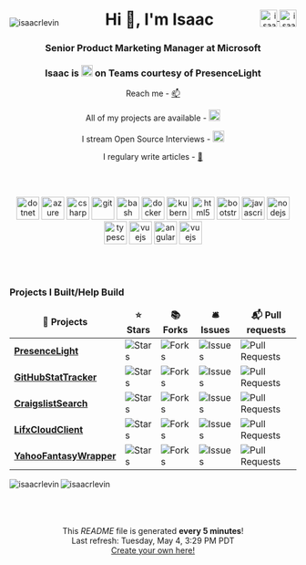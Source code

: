 <div align="center">
    <p style="float:left" align="left">
        <img src="https://komarev.com/ghpvc/?username=isaacrlevin" alt="isaacrlevin" />
    </p>
    <div style="float:right" align="right">
        <a href="https://twitter.com/isaacrlevin" target="blank">
            <img align="center" src="https://cdn.jsdelivr.net/npm/simple-icons@3.0.1/icons/twitter.svg" alt="isaacrlevin" height="30" width="30" />
        </a>
        <a href="https://linkedin.com/in/isaacrobinlevin" target="blank">
            <img align="center" src="https://cdn.jsdelivr.net/npm/simple-icons@3.0.1/icons/linkedin.svg" alt="isaacrobinlevin" height="30" width="30" />
        </a>
    </div>
    <h1>Hi 👋, I'm Isaac</h1>
    <h3>Senior Product Marketing Manager at Microsoft
    <br /><br />
    <span style&#x3D;&#39;display:none&#39;>
       Isaac is <img src="https://raw.githubusercontent.com/isaacrlevin/isaacrlevin/master/static/Inactive.ico" alt="Inactive" width="20" /> on Teams courtesy of PresenceLight     
    </span>
    </h3>

Reach me - [📫](mailto:isaac@isaaclevin.com)

All of my projects are available - [<img src="https://github.githubassets.com/images/icons/emoji/octocat.png" width="20"/>](https://github.com/isaacrlevin/isaacrlevin)

I stream Open Source Interviews - [<img src="https://static-cdn.jtvnw.net/emoticons/v1/112290/1.0" width="20"/>](https://www.twitch.tv/isaacrlevin)

 I regulary write articles - [📝](https://www.isaaclevin.com)
</div>
<br /><br />
<p align="center">
    <img src="https://upload.wikimedia.org/wikipedia/commons/4/43/Dotnet-bot.svg" alt="dotnet" width="40" height="40" />
    <img src="https://www.vectorlogo.zone/logos/microsoft_azure/microsoft_azure-icon.svg" alt="azure" width="40" height="40" />
    <img src="https://cdn.worldvectorlogo.com/logos/c--4.svg" alt="csharp" width="40" height="40" />
    <img src="https://www.vectorlogo.zone/logos/git-scm/git-scm-icon.svg" alt="git" width="40" height="40" />
    <img src="https://www.vectorlogo.zone/logos/gnu_bash/gnu_bash-icon.svg" alt="bash" width="40" height="40" />
    <img src="https://www.vectorlogo.zone/logos/docker/docker-icon.svg" alt="docker" width="40" height="40" />
    <img src="https://www.vectorlogo.zone/logos/kubernetes/kubernetes-icon.svg" alt="kubernetes" width="40" height="40" />
    <img src="https://www.vectorlogo.zone/logos/w3_html5/w3_html5-icon.svg" alt="html5" width="40" height="40" />
    <img src="https://www.vectorlogo.zone/logos/getbootstrap/getbootstrap-icon.svg" alt="bootstrap" width="40" height="40" />
    <img src="https://www.vectorlogo.zone/logos/javascript/javascript-icon.svg" alt="javascript" width="40" height="40" />
    <img src="https://www.vectorlogo.zone/logos/nodejs/nodejs-icon.svg" alt="nodejs" width="40" height="40" />
    <img src="https://www.vectorlogo.zone/logos/typescriptlang/typescriptlang-icon.svg" alt="typescript" width="40" height="40" />
    <img src="https://www.vectorlogo.zone/logos/vuejs/vuejs-icon.svg" alt="vuejs" width="40" height="40" />
    <img src="https://www.vectorlogo.zone/logos/angular/angular-icon.svg" alt="angular" width="40" height="40" />
    <img src="https://www.vectorlogo.zone/logos/python/python-icon.svg" alt="vuejs" width="40" height="40" />
</p>
<br /><br />

<h3>Projects I Built/Help Build</h3>
<table>
  <thead align="center">
    <tr border: none;>
      <td><b>🎁 Projects</b></td>
      <td><b>⭐ Stars</b></td>
      <td><b>📚 Forks</b></td>
      <td><b>🛎 Issues</b></td>
      <td><b>📬 Pull requests</b></td>
    </tr>
  </thead>
  <tbody>
    <tr>
	  <td><a href="https://github.com/isaacrlevin/presencelight"><b>PresenceLight</b></a></td>
      <td><img alt="Stars" src="https://img.shields.io/github/stars/isaacrlevin/presencelight?style=flat-square&labelColor=343b41"/></td>
      <td><img alt="Forks" src="https://img.shields.io/github/forks/isaacrlevin/presencelight?style=flat-square&labelColor=343b41"/></td>
      <td><img alt="Issues" src="https://img.shields.io/github/issues/isaacrlevin/presencelight?style=flat-square&labelColor=343b41"/></td>
      <td><img alt="Pull Requests" src="https://img.shields.io/github/issues-pr/isaacrlevin/presencelight?style=flat-square&labelColor=343b41"/></td>
    </tr>
	  <tr>
	  <td><a href="https://github.com/isaacrlevin/GitHubStatTracker"><b>GitHubStatTracker</b></a></td>
      <td><img alt="Stars" src="https://img.shields.io/github/stars/isaacrlevin/GitHubStatTracker?style=flat-square&labelColor=343b41"/></td>
      <td><img alt="Forks" src="https://img.shields.io/github/forks/isaacrlevin/GitHubStatTracker?style=flat-square&labelColor=343b41"/></td>
      <td><img alt="Issues" src="https://img.shields.io/github/issues/isaacrlevin/GitHubStatTracker?style=flat-square&labelColor=343b41"/></td>
      <td><img alt="Pull Requests" src="https://img.shields.io/github/issues-pr/isaacrlevin/GitHubStatTracker?style=flat-square&labelColor=343b41"/></td>
    </tr>
		<tr>
			<td><a href="https://github.com/isaacrlevin/CraigslistSearch"><b>CraigslistSearch</b></a></td>
      <td><img alt="Stars" src="https://img.shields.io/github/stars/isaacrlevin/CraigslistSearch?style=flat-square&labelColor=343b41"/></td>
      <td><img alt="Forks" src="https://img.shields.io/github/forks/isaacrlevin/CraigslistSearch?style=flat-square&labelColor=343b41"/></td>
      <td><img alt="Issues" src="https://img.shields.io/github/issues/isaacrlevin/CraigslistSearch?style=flat-square&labelColor=343b41"/></td>
      <td><img alt="Pull Requests" src="https://img.shields.io/github/issues-pr/isaacrlevin/CraigslistSearch?style=flat-square&labelColor=343b41"/></td>
    </tr>
    		<tr>
			<td><a href="https://github.com/isaacrlevin/LifxCloudClient"><b>LifxCloudClient</b></a></td>
      <td><img alt="Stars" src="https://img.shields.io/github/stars/isaacrlevin/LifxCloudClient?style=flat-square&labelColor=343b41"/></td>
      <td><img alt="Forks" src="https://img.shields.io/github/forks/isaacrlevin/LifxCloudClient?style=flat-square&labelColor=343b41"/></td>
      <td><img alt="Issues" src="https://img.shields.io/github/issues/isaacrlevin/LifxCloudClient?style=flat-square&labelColor=343b41"/></td>
      <td><img alt="Pull Requests" src="https://img.shields.io/github/issues-pr/isaacrlevin/LifxCloudClient?style=flat-square&labelColor=343b41"/></td>
    </tr>
        		<tr>
			<td><a href="https://github.com/isaacrlevin/YahooFantasyWrapper"><b>YahooFantasyWrapper</b></a></td>
      <td><img alt="Stars" src="https://img.shields.io/github/stars/isaacrlevin/YahooFantasyWrapper?style=flat-square&labelColor=343b41"/></td>
      <td><img alt="Forks" src="https://img.shields.io/github/forks/isaacrlevin/YahooFantasyWrapper?style=flat-square&labelColor=343b41"/></td>
      <td><img alt="Issues" src="https://img.shields.io/github/issues/isaacrlevin/YahooFantasyWrapper?style=flat-square&labelColor=343b41"/></td>
      <td><img alt="Pull Requests" src="https://img.shields.io/github/issues-pr/isaacrlevin/YahooFantasyWrapper?style=flat-square&labelColor=343b41"/></td>
    </tr>
  </tbody>
</table>

<div align="center">

<img align="left" src="https://github-readme-stats.vercel.app/api/top-langs/?username=isaacrlevin&layout=default&hide=html" alt="isaacrlevin" />


<img align="left" src="https://github-readme-stats.vercel.app/api?username=isaacrlevin&show_icons=true" alt="isaacrlevin" />


</div>
<br /><br />
<br /><br />
<p align="center">This <i>README</i> file is generated <b>every 5 minutes</b>!</br>Last refresh: Tuesday, May 4, 3:29 PM PDT<br /><a href="https://medium.com/@th.guibert/how-to-create-a-self-updating-readme-md-for-your-github-profile-f8b05744ca91">Create your own here!</a></p>
